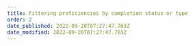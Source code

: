 ```yaml
---
title: Filtering proficiencies by completion status or type​
order: 2
date_published: 2022-09-28T07:27:47.763Z
date_modified: 2022-09-28T07:27:47.765Z
---
```

